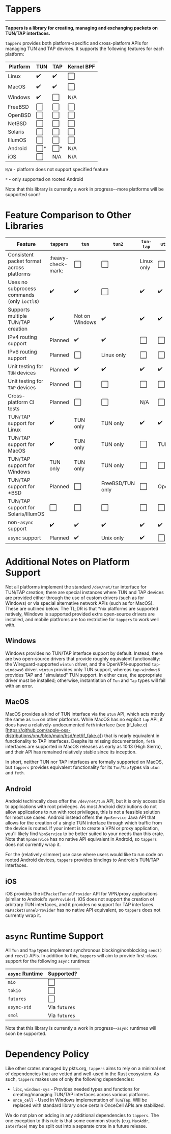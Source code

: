 # Tappers

---

**Tappers is a library for creating, managing and exchanging packets on TUN/TAP interfaces.**

`tappers` provides both platform-specific and cross-platform APIs for managing TUN and TAP
devices. It supports the following features for each platform:

| Platform | TUN                   | TAP                   | Kernel BPF           |
| -------- | --------------------- | --------------------- | -------------------- |
| Linux    | :heavy_check_mark:    | :heavy_check_mark:    | :white_large_square: |
| MacOS    | :heavy_check_mark:    | :heavy_check_mark:    | :white_large_square: |
| Windows  | :heavy_check_mark:    | :white_large_square:  | N/A                  |
| FreeBSD  | :white_large_square:  | :white_large_square:  | :white_large_square: |
| OpenBSD  | :white_large_square:  | :white_large_square:  | :white_large_square: |
| NetBSD   | :white_large_square:  | :white_large_square:  | :white_large_square: |
| Solaris  | :white_large_square:  | :white_large_square:  | :white_large_square: |
| IllumOS  | :white_large_square:  | :white_large_square:  | :white_large_square: |
| Android  | :white_large_square:* | :white_large_square:* | N/A                  |
| iOS      | :white_large_square:  | N/A                   | N/A                  |

`N/A` - platform does not support specified feature

`*` - only supported on rooted Android

Note that this library is currently a work in progress--more platforms will be supported soon!

# Feature Comparison to Other Libraries

| Feature                                     | `tappers`            | `tun`                | `tun2`               | `tun-tap`            | `utuntap`            | `tokio-tun`          |
| ------------------------------------------- | -------------------- | -------------------- | -------------------- | -------------------- | -------------------- | -------------------- |
| Consistent packet format across platforms   | :heavy-check-mark:   | :white_large_square: | :white_large_square: | Linux only           | :white_large_square: | Linux only           |
| Uses no subprocess commands (only `ioctl`s) | :heavy_check_mark:   | :heavy_check_mark:   | :white_large_square: | :heavy_check_mark:   | :heavy_check_mark:   | :heavy_check_mark:   |
| Supports multiple TUN/TAP creation          | :heavy_check_mark:   | Not on Windows       | :heavy_check_mark:   | :heavy_check_mark:   | :heavy_check_mark:   | :heavy_check_mark:   |
| IPv4 routing support                        | Planned              | :heavy_check_mark:   | :heavy_check_mark:   | :white_large_square: | :white_large_square: | :heavy_check_mark:   |
| IPv6 routing support                        | Planned              | :white_large_square: | Linux only           | :white_large_square: | :white_large_square: | :white_large_square: |
| Unit testing for `TUN` devices              | Planned              | :heavy_check_mark:   | :heavy_check_mark:   | :heavy_check_mark:   | :heavy_check_mark:   | :white_large_square: |
| Unit testing for `TAP` devices              | Planned              | :white_large_square: | :white_large_square: | :white_large_square: | :white_large_square: | :white_large_square: |
| Cross-platform CI tests                     | Planned              | :white_large_square: | :white_large_square: | N/A                  | :white_large_square: | N/A                  |
| TUN/TAP support for Linux                   | :heavy_check_mark:   | TUN only             | TUN only             | :heavy_check_mark:   | :heavy_check_mark:   | :heavy_check_mark:   |
| TUN/TAP support for MacOS                   | :heavy_check_mark:   | TUN only             | TUN only             | :white_large_square: | TUN only             | :white_large_square: |
| TUN/TAP support for Windows                 | TUN only             | TUN only             | TUN only             | :white_large_square: | :white_large_square: | :white_large_square: |
| TUN/TAP support for *BSD                    | Planned              | :white_large_square: | FreeBSD/TUN only     | :white_large_square: | OpenBSD              | :white_large_square: |
| TUN/TAP support for Solaris/IllumOS         | :white_large_square: | :white_large_square: | :white_large_square: | :white_large_square: | :white_large_square: | :white_large_square: |
| non-`async` support                         | :heavy_check_mark:   | :heavy_check_mark:   | :heavy_check_mark:   | :heavy_check_mark:   | :heavy_check_mark:   | :white_large_square: |
| `async` support                             | Planned              | :heavy_check_mark:   | Unix only            | :heavy_check_mark:   | :white_large_square: | :heavy_check_mark:   |

# Additional Notes on Platform Support

Not all platforms implement the standard `/dev/net/tun` interface for TUN/TAP creation; there are
special instances where TUN and TAP devices are provided either through the use of custom drivers
(such as for Windows) or via special alternative network APIs (such as for MacOS). These are
outlined below. The TL;DR is that *nix platforms are supported natively, Windows is supported
provided extra open-source drivers are installed, and mobile platfroms are too restrictive for
`tappers` to work well with.

## Windows

Windows provides no TUN/TAP interface support by default. Instead, there are two open-source
drivers that provide roughly equivalent functionality: the Wireguard-supported `wintun` driver, and
the OpenVPN-supported `tap-windows6` driver. `wintun` provides only TUN support, whereas
`tap-windows6` provides TAP and "simulated" TUN support. In either case, the appropriate driver must
be installed; otherwise, instantiation of `Tun` and `Tap` types will fail with an error.

## MacOS

MacOS provides a kind of TUN interface via the `utun` API, which acts mostly the same as `tun` on
other platforms. While MacOS has no explicit `tap` API, it does have a relatively-undocumented
`feth` interface (see
(if_fake.c)[https://github.com/apple-oss-distributions/xnu/blob/main/bsd/net/if_fake.c]) that is
nearly equivalent in functionality to TAP interfaces. Despite its missing documentation, `feth`
interfaces are supported in MacOS releases as early as 10.13 (High Sierra), and their API has
remained relatively stable since its inception.

In short, neither TUN nor TAP interfaces are formally supported on MacOS, but `tappers` provides
equivalent functionality for its `Tun`/`Tap` types via `utun` and `feth`.

## Android

Android techincally does offer the `/dev/net/tun` API, but it is only accessible to applications
with root privileges. As most Android distributions do not allow applications to run with root
privileges, this is not a feasible solution for most use cases. Android instead offers the
`VpnService` Java API that allows for the creation of a single TUN interface through which traffic
from the device is routed. If your intent is to create a VPN or proxy application, you'll likely
find `VpnService` to be better suited to your needs than this crate. Note that `VpnService` has
no native API equivalent in Android, so `tappers` does not currently wrap it.

For the (relatively slimmer) use case where users would like to run code on rooted Android devices,
`tappers` provides bindings to Android's TUN/TAP interfaces.

## iOS

iOS provides the `NEPacketTunnelProvider` API for VPN/proxy applications (similar to Android's
`VpnProvider`). iOS does not support the creation of arbitrary TUN interfaces, and it provides no
support for TAP interfaces. `NEPacketTunnelProvider` has no native API equivalent, so `tappers`
does not currently wrap it.

# `async` Runtime Support

All `Tun` and `Tap` types implement synchronous blocking/nonblocking `send()` and `recv()` APIs.
In addition to this, `tappers` will aim to provide first-class support for the following `async`
runtimes:

| `async` Runtime | Supported?           |
| --------------- | -------------        |
| `mio`           | :white_large_square: |
| `tokio`         | :white_large_square: |
| `futures`       | :white_large_square: |
| `async-std`     | Via `futures`        |
| `smol`          | Via `futures`        |

Note that this library is currently a work in progress--`async` runtimes will soon be supported.

# Dependency Policy

Like other crates managed by pkts.org, `tappers` aims to rely on a minimal set of dependencies
that are vetted and well-used in the Rust ecosystem. As such, `tappers` makes use of only the
following dependencies:

* `libc`, `windows-sys` - Provides needed types and functions for creating/managing TUN/TAP
interfaces across various platforms.
* `once_cell` - Used in Windows implementation of `Tun`/`Tap`. Will be replaced with standard
library once certain OnceCell APIs are stabilized.

We do not plan on adding in any additional dependencies to `tappers`. The one exception to this
rule is that some common structs (e.g. `MacAddr`, `Interface`) may be split out into a separate
crate in a future release.
